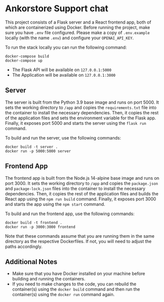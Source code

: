 # Ankorstore Support chat

This project consists of a Flask server and a React frontend app, both of which are containerized using Docker. Before running the project, make sure you have `.env` file configured. Please make a copy of `.env.example` locally (with the name `.env`) and configure your `OPENAI_API_KEY`.

To run the stack locally you can run the following command:

```
docker-compose build
docker-compose up
```
- The Flask API will be available on `127.0.0.1:5000`
- The Application will be available on `127.0.0.1:3000`

## Server

The server is built from the Python 3.9 base image and runs on port 5000. It sets the working directory to `/app` and copies the `requirements.txt` file into the container to install the necessary dependencies. Then, it copies the rest of the application files and sets the environment variable for the Flask app. Finally, it exposes port 5000 and starts the server using the `flask run` command.

To build and run the server, use the following commands:

```
docker build -t server .
docker run -p 5000:5000 server
```

## Frontend App

The frontend app is built from the Node.js 14-alpine base image and runs on port 3000. It sets the working directory to `/app` and copies the `package.json` and `package-lock.json` files into the container to install the necessary dependencies. Then, it copies the rest of the application files and builds the React app using the `npm run build` command. Finally, it exposes port 3000 and starts the app using the `npm start` command.

To build and run the frontend app, use the following commands:

```
docker build -t frontend .
docker run -p 3000:3000 frontend
```

Note that these commands assume that you are running them in the same directory as the respective Dockerfiles. If not, you will need to adjust the paths accordingly.

## Additional Notes

- Make sure that you have Docker installed on your machine before building and running the containers.
- If you need to make changes to the code, you can rebuild the container(s) using the `docker build` command and then run the container(s) using the `docker run` command again.

